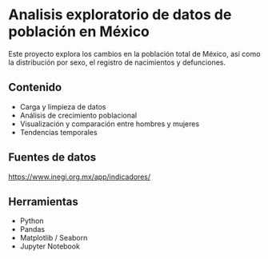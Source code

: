 # Analisis exploratorio de datos de población en México

Este proyecto explora los cambios en la población total de México, así como la distribución por sexo, el registro de nacimientos y defunciones.

## Contenido

- Carga y limpieza de datos
- Análisis de crecimiento poblacional
- Visualización y comparación entre hombres y mujeres
- Tendencias temporales

## Fuentes de datos

https://www.inegi.org.mx/app/indicadores/

## Herramientas

- Python
- Pandas
- Matplotlib / Seaborn
- Jupyter Notebook
